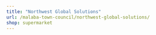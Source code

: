 ```yaml
---
title: "Northwest Global Solutions"
url: /malaba-town-council/northwest-global-solutions/
shop: supermarket
---
```

